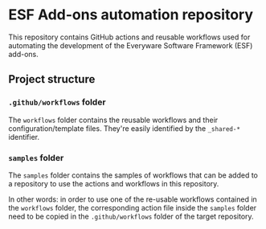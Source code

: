 # ESF Add-ons automation repository

This repository contains GitHub actions and reusable workflows used for automating the development of the Everyware Software Framework (ESF) add-ons.

## Project structure

### `.github/workflows` folder

The `workflows` folder contains the reusable workflows and their configuration/template files. They're easily identified by the `_shared-*` identifier.

### `samples` folder

The `samples` folder contains the samples of workflows that can be added to a repository to use the actions and workflows in this repository.

In other words: in order to use one of the re-usable workflows contained in the `workflows` folder, the corresponding action file inside the `samples` folder need to be copied in the `.github/workflows` folder of the target repository.
